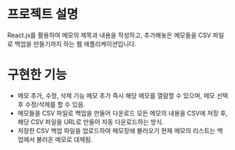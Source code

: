 # 프로젝트 설명
React.js를 활용하여 메모의 제목과 내용을 작성하고, 추가해놓은 메모들을 CSV 파일로 백업을 만들기까지 하는 웹 애플리케이션입니다.

# 구현한 기능
- 메모 추가, 수정, 삭제 기능
메모 추가 즉시 해당 메모를 열람할 수 있으며, 메모 선택 후 수정/삭제를 할 수 있음.
- 메모들을 CSV 파일로 백업을 만들어 다운로드
모든 메모의 내용을 CSV에 저장 후, 해당 CSV 파일을 URL로 만들어 자동 다운로드하는 방식.
- 저장한 CSV 백업 파일을 업로드하여 메모장에 불러오기
현재 메모의 리스트는 백업에서 불러온 메모로 대체됨.
